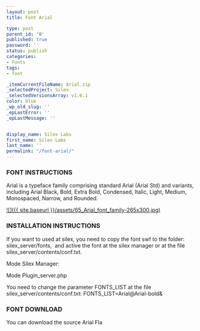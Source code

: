 ```yaml
---
layout: post
title: Font Arial

type: post
parent_id: '0'
published: true
password: ''
status: publish
categories:
- Fonts
tags:
- font

_itemCurrentFileName: Arial.zip
_selectedProject: Silex
_selectedVersionsArray: v1.6.1
color: blue
_wp_old_slug: ''
_epLastError: ''
_epLastMessage: ''


display_name: Silex Labs
first_name: Silex Labs
last_name: ''
permalink: "/font-arial/"
---
```


### FONT INSTRUCTIONS

Arial is a typeface family comprising standard Arial (Arial Std) and variants, including Arial Black, Bold, Extra Bold, Condensed, Italic, Light, Medium, Monospaced, Narrow, and Rounded.

[![]({{ site.baseurl }}/assets/65_Arial_font_family-265x300.jpg)](https://www.silexlabs.org/?attachment_id=1667)

### INSTALLATION INSTRUCTIONS

If you want to used at silex, you need to copy the font swf to the
folder: silex_server/fonts,  and active the font at the silex manager or at the file silex_server/contents/conf.txt.

Mode Silex
Manager: 


Mode Plugin_server.php

You need to change the parameter FONTS_LIST at the file
silex_server/contents/conf.txt: 
FONTS_LIST=Arial@Arial-bold&

### FONT DOWNLOAD

You can download the source Arial Fla
